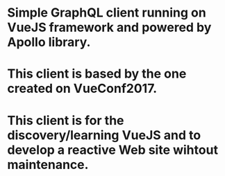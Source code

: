 # Simple GraphQL client running on VueJS framework and powered by Apollo library.
# This client is based by the one created on VueConf2017.
# This client is for the discovery/learning VueJS and to develop a reactive Web site wihtout maintenance.
